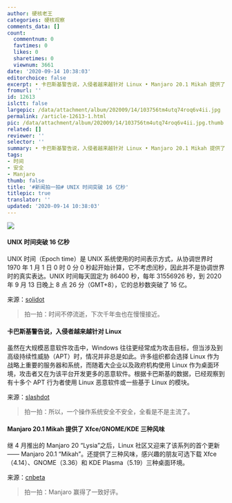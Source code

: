 ```yaml
---
author: 硬核老王
categories: 硬核观察
comments_data: []
count:
  commentnum: 0
  favtimes: 0
  likes: 0
  sharetimes: 0
  viewnum: 3661
date: '2020-09-14 10:38:03'
editorchoice: false
excerpt: • 卡巴斯基警告说，入侵者越来越针对 Linux • Manjaro 20.1 Mikah 提供了 Xfce/GNOME/KDE 三种风味
fromurl: ''
id: 12613
islctt: false
largepic: /data/attachment/album/202009/14/103756tm4utq74roq6v4ii.jpg
permalink: /article-12613-1.html
pic: /data/attachment/album/202009/14/103756tm4utq74roq6v4ii.jpg.thumb.jpg
related: []
reviewer: ''
selector: ''
summary: • 卡巴斯基警告说，入侵者越来越针对 Linux • Manjaro 20.1 Mikah 提供了 Xfce/GNOME/KDE 三种风味
tags:
- 时间
- 安全
- Manjaro
thumb: false
title: '#新闻拍一拍# UNIX 时间突破 16 亿秒'
titlepic: true
translator: ''
updated: '2020-09-14 10:38:03'
---
```


![](/data/attachment/album/202009/14/103756tm4utq74roq6v4ii.jpg)


#### UNIX 时间突破 16 亿秒


UNIX 时间（Epoch time）是 UNIX 系统使用的时间表示方式，从协调世界时 1970 年 1 月 1 日 0 时 0 分 0 秒起开始计算，它不考虑闰秒，因此并不是协调世界时的真实表达。UNIX 时间每天固定为 86400 秒，每年 31556926 秒，到 2020 年 9 月 13 日晚上 8 点 26 分（GMT+8），它的总秒数突破了 16 亿。


来源：[solidot](https://www.solidot.org/story?sid=65524)



> 
> 拍一拍：时间不停流逝，下次千年虫也在慢慢接近。
> 
> 
> 


#### 卡巴斯基警告说，入侵者越来越针对 Linux


虽然在大规模恶意软件攻击中，Windows 往往更经常成为攻击目标，但当涉及到高级持续性威胁（APT）时，情况并非总是如此。许多组织都会选择 Linux 作为战略上重要的服务器和系统，而随着大企业以及政府机构使用 Linux 作为桌面环境，攻击者又在为该平台开发更多的恶意软件。根据卡巴斯基的数据，已经观察到有十多个 APT 行为者使用 Linux 恶意软件或一些基于 Linux 的模块。


来源：[slashdot](https://linux.slashdot.org/story/20/09/13/1556233/kaspersky-warns-intruders-are-targeting-linux-workstations-and-servers)



> 
> 拍一拍：所以，一个操作系统安全不安全，全看是不是主流了。
> 
> 
> 


#### Manjaro 20.1 Mikah 提供了 Xfce/GNOME/KDE 三种风味


继 4 月推出的 Manjaro 20 “Lysia”之后，Linux 社区又迎来了该系列的首个更新 —— Manjaro 20.1 “Mikah”。还提供了三种风味，感兴趣的朋友可选下载 Xfce（4.14）、GNOME（3.36）和 KDE Plasma（5.19）三种桌面环境。


来源：[cnbeta](https://www.cnbeta.com/articles/tech/1028493.htm)



> 
> 拍一拍：Manjaro 赢得了一致好评。
> 
> 
>